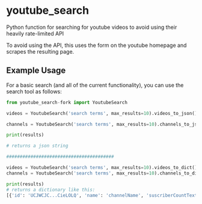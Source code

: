 # youtube_search

Python function for searching for youtube videos to avoid using their heavily rate-limited API

To avoid using the API, this uses the form on the youtube homepage and scrapes the resulting page.

## Example Usage

For a basic search (and all of the current functionality), you can use the search tool as follows:

```python
from youtube_search-fork import YoutubeSearch

videos = YoutubeSearch('search terms', max_results=10).videos_to_json()

channels = YoutubeSearch('search terms', max_results=10).channels_to_json()

print(results)

# returns a json string

########################################

videos = YoutubeSearch('search terms', max_results=10).videos_to_dict()
channels = YoutubeSearch('search terms', max_results=10).channels_to_dict()

print(results)
# returns a dictionary like this:
[{'id': 'UCJWCJC...CieLOLQ', 'name': 'channelName', 'suscriberCountText': '200.000', 'thumbnails': ['URL1', 'URL2'], 'url_suffix': '/user/channelName'}]

```
